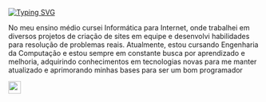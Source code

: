 [![Typing SVG](https://readme-typing-svg.demolab.com?font=&pause=1000&color=EEEEEE&background=FFFFFF00&random=false&width=435&lines=Ol%C3%A1%2C+meu+nome+%C3%A9+Felipe)](https://git.io/typing-svg)

No meu ensino médio cursei Informática para Internet, onde trabalhei em diversos projetos de criação de sites em equipe e desenvolvi habilidades para resolução de problemas reais. Atualmente, estou cursando Engenharia da Computação e estou sempre em constante busca por aprendizado e melhoria, adquirindo conhecimentos em tecnologias novas para me manter atualizado e aprimorando minhas bases para ser um bom programador

<img src="https://cdn.jsdelivr.net/gh/devicons/devicon@latest/icons/html5/html5-original-wordmark.svg" height="25"/>
          
<!--
**Felps1z/Felps1z** is a ✨ _special_ ✨ repository because its `README.md` (this file) appears on your GitHub profile.

Here are some ideas to get you started:

- 🔭 I’m currently working on ...
- 🌱 I’m currently learning ...
- 👯 I’m looking to collaborate on ...
- 🤔 I’m looking for help with ...
- 💬 Ask me about ...
- 📫 How to reach me: ...
- 😄 Pronouns: ...
- ⚡ Fun fact: ...
-->
